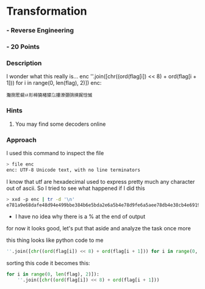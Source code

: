 Transformation
===

### - Reverse Engineering
### - 20 Points

### Description
I wonder what this really is... enc ''.join([chr((ord(flag[i]) << 8) + ord(flag[i + 1])) for i in range(0, len(flag), 2)])
enc:
```
灩捯䍔䙻ㄶ形楴獟楮獴㌴摟潦弸弰摤捤㤷慽
```

### Hints
1. You may find some decoders online

### Approach
I used this command to inspect the file
```bash
> file enc
enc: UTF-8 Unicode text, with no line terminators
```

I know that utf are hexadecimal used to express pretty much any character out of ascii. So I tried to see what happened if I did this
```bash
> xxd -p enc | tr -d '\n'
e781a9e68dafe48d94e499bbe384b6e5bda2e6a5b4e78d9fe6a5aee78db4e38cb4e6919fe6bda6e5bcb8e5bcb0e691a4e68da4e3a4b7e685bd%
```
* I have no idea why there is a % at the end of output

for now it looks good, let's put that aside and analyze the task once more

this thing looks like python code to me
```python
''.join([chr((ord(flag[i]) << 8) + ord(flag[i + 1])) for i in range(0, len(flag), 2)])
```

sorting this code it becomes this:
```python
for i in range(0, len(flag), 2)]):
    ''.join([chr((ord(flag[i]) << 8) + ord(flag[i + 1]))
```
